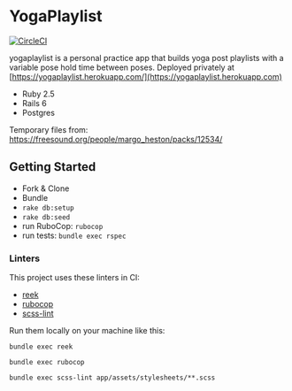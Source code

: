 # YogaPlaylist

[![CircleCI](https://circleci.com/gh/lortza/yogaplaylist.svg?style=svg)](https://circleci.com/gh/lortza/yogaplaylist)


yogaplaylist is a personal practice app that builds yoga post playlists with a variable pose hold time between poses. Deployed privately at [https://yogaplaylist.herokuapp.com/](https://yogaplaylist.herokuapp.com)

* Ruby 2.5
* Rails 6
* Postgres

Temporary files from: https://freesound.org/people/margo_heston/packs/12534/


## Getting Started

* Fork & Clone
* Bundle
* `rake db:setup`
* `rake db:seed`
* run RuboCop: `rubocop`
* run tests: `bundle exec rspec`


### Linters
This project uses these linters in CI:
* [reek](https://github.com/troessner/reek)
* [rubocop](https://github.com/rubocop-hq/rubocop)
* [scss-lint](https://github.com/sds/scss-lint)

Run them locally on your machine like this:
```
bundle exec reek

bundle exec rubocop

bundle exec scss-lint app/assets/stylesheets/**.scss
```

